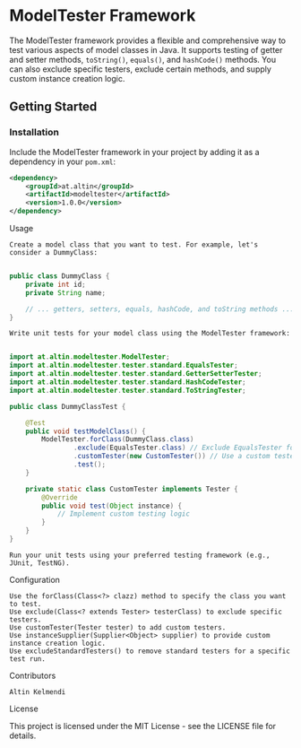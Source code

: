 # ModelTester Framework

The ModelTester framework provides a flexible and comprehensive way to test various aspects of model classes in Java.
It supports testing of getter and setter methods, `toString()`, `equals()`, and `hashCode()` methods.
You can also exclude specific testers, exclude certain methods, and supply custom instance creation logic.

## Getting Started

### Installation

Include the ModelTester framework in your project by adding it as a dependency in your `pom.xml`:

```xml
<dependency>
    <groupId>at.altin</groupId>
    <artifactId>modeltester</artifactId>
    <version>1.0.0</version>
</dependency>
```

Usage

    Create a model class that you want to test. For example, let's consider a DummyClass:

```java

public class DummyClass {
    private int id;
    private String name;

    // ... getters, setters, equals, hashCode, and toString methods ...
}

```

    Write unit tests for your model class using the ModelTester framework:

```java

import at.altin.modeltester.ModelTester;
import at.altin.modeltester.tester.standard.EqualsTester;
import at.altin.modeltester.tester.standard.GetterSetterTester;
import at.altin.modeltester.tester.standard.HashCodeTester;
import at.altin.modeltester.tester.standard.ToStringTester;

public class DummyClassTest {

    @Test
    public void testModelClass() {
        ModelTester.forClass(DummyClass.class)
                .exclude(EqualsTester.class) // Exclude EqualsTester for this test
                .customTester(new CustomTester()) // Use a custom tester
                .test();
    }

    private static class CustomTester implements Tester {
        @Override
        public void test(Object instance) {
            // Implement custom testing logic
        }
    }
}
```

    Run your unit tests using your preferred testing framework (e.g., JUnit, TestNG).

Configuration

    Use the forClass(Class<?> clazz) method to specify the class you want to test.
    Use exclude(Class<? extends Tester> testerClass) to exclude specific testers.
    Use customTester(Tester tester) to add custom testers.
    Use instanceSupplier(Supplier<Object> supplier) to provide custom instance creation logic.
    Use excludeStandardTesters() to remove standard testers for a specific test run.

Contributors

    Altin Kelmendi

License

This project is licensed under the MIT License - see the LICENSE file for details.

